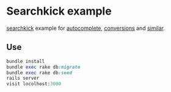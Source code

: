 # Searchkick example

[searchkick][1] example for [autocomplete][2], [conversions][3] and [similar][4].

  [1]: https://github.com/ankane/searchkick
  [2]: https://github.com/ankane/searchkick#autocomplete
  [3]: https://github.com/ankane/searchkick#keep-getting-better
  [4]: https://github.com/ankane/searchkick#autocomplete

## Use

````ruby
bundle install
bundle exec rake db:migrate
bundle exec rake db:seed
rails server
visit locolhost:3000
````